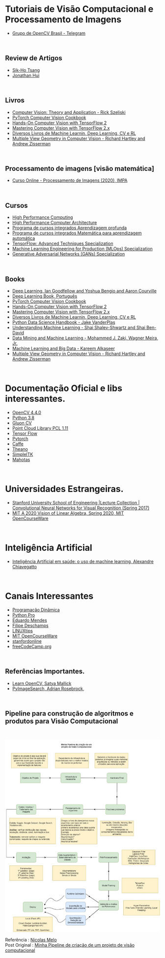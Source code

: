 # Tutoriais de Visão Computacional e Processamento de Imagens

- [Grupo de OpenCV Brasil -  Telegram](https://t.me/opencvBrasil)

<br>

## Review de Artigos 

- [Sik-Ho Tsang](https://sh-tsang.medium.com/)
- [Jonathan Hui](https://jonathan-hui.medium.com/)


<br>

## Livros

- [Computer Vision: Theory and Application - Rick Szeliski](http://szeliski.org/Book/)
- [PyTorch Computer Vision Cookbook](https://github.com/PacktPublishing/PyTorch-Computer-Vision-Cookbook)
- [Hands-On Computer Vision with TensorFlow 2](https://github.com/PacktPublishing/Hands-On-Computer-Vision-with-TensorFlow-2)
- [Mastering Computer Vision with TensorFlow 2.x](https://github.com/PacktPublishing/Mastering-Computer-Vision-with-TensorFlow-2.0)
- [Diversos Livros de Machine Learnin, Deep Learning, CV e RL](https://github.com/changwookjun/StudyBook)
- [Multiple View Geometry in Computer Vision - Richard Hartley and Andrew Zisserman](http://www.robots.ox.ac.uk/~vgg/hzbook/)

<br>

## Processamento de imagens [visão matemática]

- [Curso Online - Processamento de Imagens (2020), IMPA](https://www.youtube.com/playlist?list=PLo4jXE-LdDTRaFa39TdNN3FgPAKkcuHvj)


<br>

## Cursos

- [High Performance Computing](https://classroom.udacity.com/courses/ud281)
- [High Performance Computer Architecture](https://classroom.udacity.com/courses/ud007)
- [Programa de cursos integrados Aprendizagem profunda](https://www.coursera.org/specializations/deep-learning)
- [Programa de cursos integrados Matemática para aprendizagem automática](https://pt.coursera.org/specializations/mathematics-machine-learning)
- [TensorFlow: Advanced Techniques Specialization](https://www.coursera.org/specializations/tensorflow-advanced-techniques)
- [Machine Learning Engineering for Production (MLOps) Specialization](https://www.coursera.org/specializations/machine-learning-engineering-for-production-mlops)
- [Generative Adversarial Networks (GANs) Specialization](https://www.coursera.org/specializations/generative-adversarial-networks-gans)


<br>

## Books

- [Deep Learning, Ian Goodfellow and Yoshua Bengio and Aaron Courville](https://www.deeplearningbook.org/)
- [Deep Learning Book, Português](http://deeplearningbook.com.br/)
- [PyTorch Computer Vision Cookbook](https://github.com/PacktPublishing/PyTorch-Computer-Vision-Cookbook)
- [Hands-On Computer Vision with TensorFlow 2](https://github.com/PacktPublishing/Hands-On-Computer-Vision-with-TensorFlow-2)
- [Mastering Computer Vision with TensorFlow 2.x](https://github.com/PacktPublishing/Mastering-Computer-Vision-with-TensorFlow-2.0)
- [Diversos Livros de Machine Learnin, Deep Learning, CV e RL](https://github.com/changwookjun/StudyBook)
- [Python Data Science Handbook - Jake VanderPlas](https://jakevdp.github.io/PythonDataScienceHandbook/)
- [Understanding Machine Learning - Shai Shalev-Shwartz and Shai Ben-David](https://www.cs.huji.ac.il/~shais/UnderstandingMachineLearning/copy.html)
- [Data Mining and Machine Learning - Mohammed J. Zaki, Wagner Meira, Jr.](https://dataminingbook.info/book_html/)
- [Machine Learning and Big Data - Kareem Alkaseer](http://www.kareemalkaseer.com/books/ml/)
- [Multiple View Geometry in Computer Vision - Richard Hartley and Andrew Zisserman](http://www.robots.ox.ac.uk/~vgg/hzbook/)


<br>

# Documentação Oficial e libs interessantes.

 -  [OpenCV 4.4.0](https://docs.opencv.org/4.4.0/)
 -  [Python 3.8](https://docs.python.org/pt-br/3/)
 -  [Gluon CV](https://gluon-cv.mxnet.io/)
 -  [Point Cloud Library PCL 1.11](https://pointclouds.org/documentation/)
 -  [Tensor Flow](https://www.tensorflow.org/?hl=pt-br)
 -  [Pytorch](https://pytorch.org/docs/stable/index.html)
 -  [Caffe](https://caffe.berkeleyvision.org/)
 -  [Theano](http://deeplearning.net/software/theano/)
 -  [SimpleITK](https://simpleitk.org/)
 -  [Mahotas](https://mahotas.readthedocs.io/en/latest/)


<br>

# Universidades Estrangeiras.

-  [Stanford University School of Engineering |Lecture Collection | Convolutional Neural Networks for Visual Recognition (Spring 2017)](https://www.youtube.com/watch?v=vT1JzLTH4G4&list=PL3FW7Lu3i5JvHM8ljYj-zLfQRF3EO8sYv)
-  [MIT A 2020 Vision of Linear Algebra, Spring 2020, MIT OpenCourseWare](https://www.youtube.com/watch?v=YrHlHbtiSM0&list=PLUl4u3cNGP61iQEFiWLE21EJCxwmWvvek)


<br>

# Inteligência Artificial

- [Inteligência Artificial em saúde: o uso de machine learning, Alexandre Chiavegatto](https://www.youtube.com/playlist?list=PLAudUnJeNg4tvUFZ8tXQDoAkFAASQzOHm&disable_polymer=true)

<br>

# Canais Interessantes

- [Programação Dinâmica](https://www.youtube.com/c/Programa%C3%A7%C3%A3oDin%C3%A2mica/)
- [Python Pro](https://www.youtube.com/channel/UCGjx62365UJ8XTWU_5GZC-g)
- [Eduardo Mendes](https://www.youtube.com/channel/UCAaKeg-BocRqphErdtIUFFw)
- [Filipe Deschamps](https://www.youtube.com/channel/UCU5JicSrEM5A63jkJ2QvGYw)
- [LINUXtips](https://www.youtube.com/channel/UCJnKVGmXRXrH49Tvrx5X0Sw)
- [MIT OpenCourseWare](https://www.youtube.com/channel/UCEBb1b_L6zDS3xTUrIALZOw)
- [stanfordonline](https://www.youtube.com/user/stanfordonline/playlists)
- [freeCodeCamp.org](https://www.youtube.com/channel/UC8butISFwT-Wl7EV0hUK0BQ)


<br>

## Referências Importantes.

- [Learn OpenCV, Satya Mallick](https://www.learnopencv.com/)
- [PyImageSearch, Adrian Rosebrock,](https://www.pyimagesearch.com/)

<br>

## Pipeline para construção de algoritmos e produtos para Visão Computacional

<br>

![](../imagens/1623757864301.jpg)

Referência : [Nicolas Melo](https://www.linkedin.com/in/n%C3%ADcolas-melo-bsb/)<br>
Post Original :  [Minha Pipeline de criação  de um  projeto de visão computacional](https://www.linkedin.com/feed/update/urn:li:activity:6810534108452716545/)
